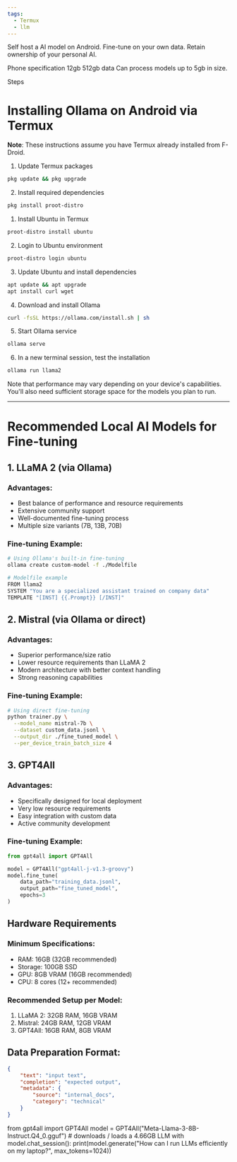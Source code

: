 ```yaml
---
tags:
  - Termux
  - llm
---
```

Self host a AI model on Android.
Fine-tune on your own data. 
Retain ownership of your personal AI. 

Phone specification 
12gb  512gb data
Can process models up to 5gb in size. 

Steps


# Installing Ollama on Android via Termux

**Note**: These instructions assume you have Termux already installed from F-Droid.

1. Update Termux packages
```bash
pkg update && pkg upgrade
```

2. Install required dependencies
```bash
pkg install proot-distro
```

1. Install Ubuntu in Termux
```bash
proot-distro install ubuntu
```

2. Login to Ubuntu environment
```bash
proot-distro login ubuntu
```

3. Update Ubuntu and install dependencies
```bash
apt update && apt upgrade
apt install curl wget
```

4. Download and install Ollama
```bash
curl -fsSL https://ollama.com/install.sh | sh
```

5. Start Ollama service
```bash
ollama serve
```

6. In a new terminal session, test the installation
```bash
ollama run llama2
```

Note that performance may vary depending on your device's capabilities. You'll also need sufficient storage space for the models you plan to run.




---
# Recommended Local AI Models for Fine-tuning

## 1. LLaMA 2 (via Ollama)
### Advantages:
- Best balance of performance and resource requirements
- Extensive community support
- Well-documented fine-tuning process
- Multiple size variants (7B, 13B, 70B)

### Fine-tuning Example:
```bash
# Using Ollama's built-in fine-tuning
ollama create custom-model -f ./Modelfile

# Modelfile example
FROM llama2
SYSTEM "You are a specialized assistant trained on company data"
TEMPLATE "[INST] {{.Prompt}} [/INST]"
```

## 2. Mistral (via Ollama or direct)
### Advantages:
- Superior performance/size ratio
- Lower resource requirements than LLaMA 2
- Modern architecture with better context handling
- Strong reasoning capabilities

### Fine-tuning Example:
```bash
# Using direct fine-tuning
python trainer.py \
  --model_name mistral-7b \
  --dataset custom_data.jsonl \
  --output_dir ./fine_tuned_model \
  --per_device_train_batch_size 4
```

## 3. GPT4All
### Advantages:
- Specifically designed for local deployment
- Very low resource requirements
- Easy integration with custom data
- Active community development

### Fine-tuning Example:
```python
from gpt4all import GPT4All

model = GPT4All("gpt4all-j-v1.3-groovy")
model.fine_tune(
    data_path="training_data.jsonl",
    output_path="fine_tuned_model",
    epochs=3
)
```

## Hardware Requirements

### Minimum Specifications:
- RAM: 16GB (32GB recommended)
- Storage: 100GB SSD
- GPU: 8GB VRAM (16GB recommended)
- CPU: 8 cores (12+ recommended)

### Recommended Setup per Model:
1. LLaMA 2: 32GB RAM, 16GB VRAM
2. Mistral: 24GB RAM, 12GB VRAM
3. GPT4All: 16GB RAM, 8GB VRAM

## Data Preparation Format:
```json
{
    "text": "input text",
    "completion": "expected output",
    "metadata": {
        "source": "internal_docs",
        "category": "technical"
    }
}
```

from gpt4all import GPT4All
model = GPT4All("Meta-Llama-3-8B-Instruct.Q4_0.gguf") # downloads / loads a 4.66GB LLM
with model.chat_session():
    print(model.generate("How can I run LLMs efficiently on my laptop?", max_tokens=1024))